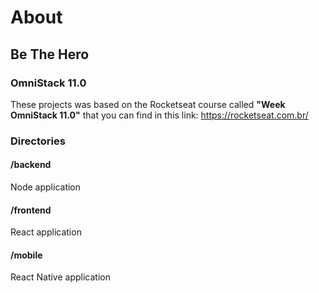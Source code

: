 # About
## Be The Hero
### OmniStack 11.0
These projects was based on the Rocketseat course called <b>"Week OmniStack 11.0"</b> that you can find in this link: https://rocketseat.com.br/

### Directories
#### /backend
Node application

#### /frontend
React application

#### /mobile
React Native application
